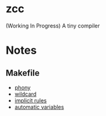# zcc
(Working In Progress) A tiny compiler


# Notes
## Makefile
* [phony](https://www.gnu.org/software/make/manual/html_node/Phony-Targets.html#Phony-Targets)
* [wildcard](https://www.gnu.org/software/make/manual/html_node/Wildcard-Function.html#Wildcard-Function)
* [implicit rules](https://www.gnu.org/software/make/manual/html_node/Using-Implicit.html#Using-Implicit)
* [automatic variables](https://www.gnu.org/software/make/manual/html_node/Automatic-Variables.html#Automatic-Variables)
